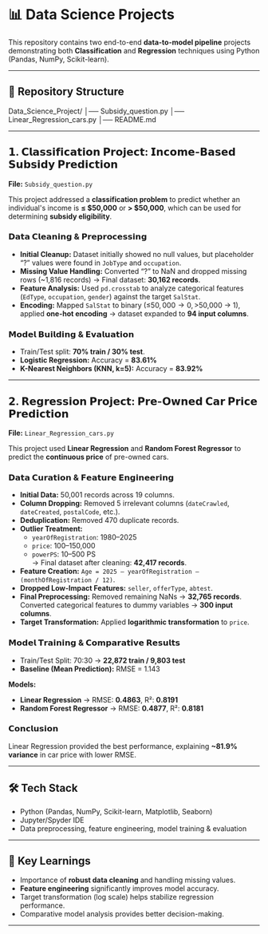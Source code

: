 # 📊 Data Science Projects

This repository contains two end-to-end **data-to-model pipeline** projects demonstrating both **Classification** and **Regression** techniques using Python (Pandas, NumPy, Scikit-learn).

---

## 📂 Repository Structure
Data_Science_Project/
│── Subsidy_question.py
│── Linear_Regression_cars.py
│── README.md

---

## 𝟭. 𝗖𝗹𝗮𝘀𝘀𝗶𝗳𝗶𝗰𝗮𝘁𝗶𝗼𝗻 𝗣𝗿𝗼𝗷𝗲𝗰𝘁: 𝗜𝗻𝗰𝗼𝗺𝗲-𝗕𝗮𝘀𝗲𝗱 𝗦𝘂𝗯𝘀𝗶𝗱𝘆 𝗣𝗿𝗲𝗱𝗶𝗰𝘁𝗶𝗼𝗻  
**File:** `Subsidy_question.py`

This project addressed a **classification problem** to predict whether an individual's income is **≤ $50,000** or **> $50,000**, which can be used for determining **subsidy eligibility**.

### 𝗗𝗮𝘁𝗮 𝗖𝗹𝗲𝗮𝗻𝗶𝗻𝗴 & 𝗣𝗿𝗲𝗽𝗿𝗼𝗰𝗲𝘀𝘀𝗶𝗻𝗴
- **Initial Cleanup:** Dataset initially showed no null values, but placeholder “?” values were found in `JobType` and `occupation`.  
- **Missing Value Handling:** Converted “?” to NaN and dropped missing rows (~1,816 records) → Final dataset: **30,162 records**.  
- **Feature Analysis:** Used `pd.crosstab` to analyze categorical features (`EdType`, `occupation`, `gender`) against the target `SalStat`.  
- **Encoding:** Mapped `SalStat` to binary (≤$50,000 → 0, >$50,000 → 1), applied **one-hot encoding** → dataset expanded to **94 input columns**.  

### 𝗠𝗼𝗱𝗲𝗹 𝗕𝘂𝗶𝗹𝗱𝗶𝗻𝗴 & 𝗘𝘃𝗮𝗹𝘂𝗮𝘁𝗶𝗼𝗻
- Train/Test split: **70% train / 30% test**.  
- **Logistic Regression:** Accuracy = **83.61%**  
- **K-Nearest Neighbors (KNN, k=5):** Accuracy = **83.92%**

---

## 𝟮. 𝗥𝗲𝗴𝗿𝗲𝘀𝘀𝗶𝗼𝗻 𝗣𝗿𝗼𝗷𝗲𝗰𝘁: 𝗣𝗿𝗲-𝗢𝘄𝗻𝗲𝗱 𝗖𝗮𝗿 𝗣𝗿𝗶𝗰𝗲 𝗣𝗿𝗲𝗱𝗶𝗰𝘁𝗶𝗼𝗻  
**File:** `Linear_Regression_cars.py`

This project used **Linear Regression** and **Random Forest Regressor** to predict the **continuous price** of pre-owned cars.

### 𝗗𝗮𝘁𝗮 𝗖𝘂𝗿𝗮𝘁𝗶𝗼𝗻 & 𝗙𝗲𝗮𝘁𝘂𝗿𝗲 𝗘𝗻𝗴𝗶𝗻𝗲𝗲𝗿𝗶𝗻𝗴
- **Initial Data:** 50,001 records across 19 columns.  
- **Column Dropping:** Removed 5 irrelevant columns (`dateCrawled`, `dateCreated`, `postalCode`, etc.).  
- **Deduplication:** Removed 470 duplicate records.  
- **Outlier Treatment:**  
  - `yearOfRegistration`: 1980–2025  
  - `price`: $100–$150,000  
  - `powerPS`: 10–500 PS  
  → Final dataset after cleaning: **42,417 records**.  
- **Feature Creation:** `Age = 2025 – yearOfRegistration – (monthOfRegistration / 12)`.  
- **Dropped Low-Impact Features:** `seller`, `offerType`, `abtest`.  
- **Final Preprocessing:** Removed remaining NaNs → **32,765 records**. Converted categorical features to dummy variables → **300 input columns**.  
- **Target Transformation:** Applied **logarithmic transformation** to `price`.  

### 𝗠𝗼𝗱𝗲𝗹 𝗧𝗿𝗮𝗶𝗻𝗶𝗻𝗴 & 𝗖𝗼𝗺𝗽𝗮𝗿𝗮𝘁𝗶𝘃𝗲 𝗥𝗲𝘀𝘂𝗹𝘁𝘀
- Train/Test Split: 70:30 → **22,872 train / 9,803 test**  
- **Baseline (Mean Prediction):** RMSE = 1.143  

**Models:**  
- **Linear Regression** → RMSE: **0.4863**, R²: **0.8191**  
- **Random Forest Regressor** → RMSE: **0.4877**, R²: **0.8181**  

### 𝗖𝗼𝗻𝗰𝗹𝘂𝘀𝗶𝗼𝗻
Linear Regression provided the best performance, explaining **~81.9% variance** in car price with lower RMSE.  

---

## 🛠️ Tech Stack
- Python (Pandas, NumPy, Scikit-learn, Matplotlib, Seaborn)  
- Jupyter/Spyder IDE  
- Data preprocessing, feature engineering, model training & evaluation  

---

## 📌 Key Learnings
- Importance of **robust data cleaning** and handling missing values.  
- **Feature engineering** significantly improves model accuracy.  
- Target transformation (log scale) helps stabilize regression performance.  
- Comparative model analysis provides better decision-making.  

---
